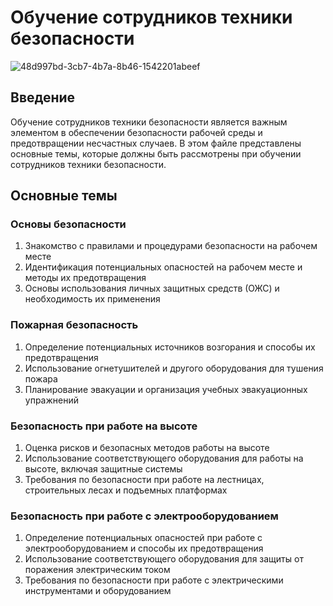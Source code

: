 # Обучение сотрудников техники безопасности

![48d997bd-3cb7-4b7a-8b46-1542201abeef](https://user-images.githubusercontent.com/99546572/229334065-eddde7f0-c86f-4f93-9836-603f583fcf43.png)

## Введение

Обучение сотрудников техники безопасности является важным элементом в обеспечении безопасности рабочей среды и предотвращении несчастных случаев. В этом файле представлены основные темы, которые должны быть рассмотрены при обучении сотрудников техники безопасности.

## Основные темы

### Основы безопасности

1. Знакомство с правилами и процедурами безопасности на рабочем месте
2. Идентификация потенциальных опасностей на рабочем месте и методы их предотвращения
3. Основы использования личных защитных средств (ОЖС) и необходимость их применения

### Пожарная безопасность

1. Определение потенциальных источников возгорания и способы их предотвращения
2. Использование огнетушителей и другого оборудования для тушения пожара
3. Планирование эвакуации и организация учебных эвакуационных упражнений

### Безопасность при работе на высоте

1. Оценка рисков и безопасных методов работы на высоте
2. Использование соответствующего оборудования для работы на высоте, включая защитные системы
3. Требования по безопасности при работе на лестницах, строительных лесах и подъемных платформах

### Безопасность при работе с электрооборудованием

1. Определение потенциальных опасностей при работе с электрооборудованием и способы их предотвращения
2. Использование соответствующего оборудования для защиты от поражения электрическим током
3. Требования по безопасности при работе с электрическими инструментами и оборудованием
